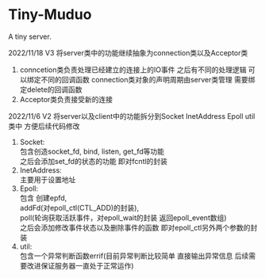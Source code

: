 # Tiny-Muduo
A tiny server.


2022/11/18 V3
将server类中的功能继续抽象为connection类以及Acceptor类
1. conncetion类负责处理已经建立的连接上的IO事件 之后有不同的处理逻辑 可以绑定不同的回调函数 connection类对象的声明周期由server类管理 需要绑定delete的回调函数
2. Acceptor类负责接受新的连接 

2022/11/6 V2
将server以及client中的功能拆分到Socket InetAddress Epoll util类中 方便后续代码修改
1. Socket:<br>
    包含创造socket_fd, bind, listen, get_fd等功能  
    之后会添加set_fd的状态的功能 即对fcntl的封装  
2. InetAddress:<br>
    主要用于设置地址  
3. Epoll:<br>
    包含
    创建epfd,   
    addFd(对epoll_ctl(CTL_ADD)的封装),   
    poll(轮询获取活跃事件，对epoll_wait的封装 返回epoll_event数组)  
    之后会添加修改事件状态以及删除事件的函数 即对epoll_ctl另外两个参数的封装  
4. util:<br>
    包含一个异常判断函数errif(目前异常判断比较简单 直接输出异常信息 后续需要改进保证服务器一直处于正常运作)  
